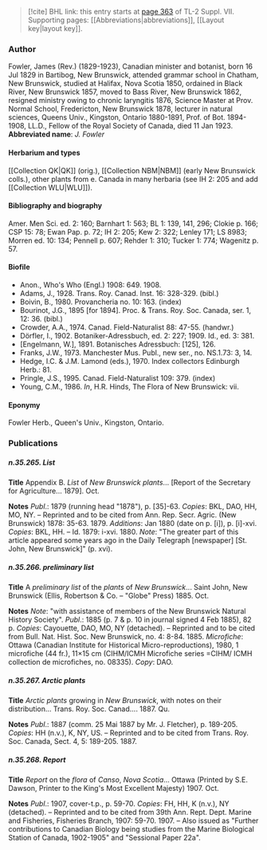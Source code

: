 > [!cite] BHL link: this entry starts at [page 363](https://www.biodiversitylibrary.org/page/33259867) of TL-2 Suppl. VII.
> Supporting pages: [[Abbreviations|abbreviations]], [[Layout key|layout key]].

### Author

Fowler, James (Rev.) (1829-1923), Canadian minister and botanist, born 16 Jul 1829 in Bartibog, New Brunswick, attended grammar school in Chatham, New Brunswick, studied at Halifax, Nova Scotia 1850, ordained in Black River, New Brunswick 1857, moved to Bass River, New Brunswick 1862, resigned ministry owing to chronic laryngitis 1876, Science Master at Prov. Normal School, Fredericton, New Brunswick 1878, lecturer in natural sciences, Queens Univ., Kingston, Ontario 1880-1891, Prof. of Bot. 1894-1908, LL.D., Fellow of the Royal Society of Canada, died 11 Jan 1923. 
**Abbreviated name**: *J. Fowler*

#### Herbarium and types

[[Collection QK|QK]] (orig.), [[Collection NBM|NBM]] (early New Brunswick colls.), other plants from e. Canada in many herbaria (see IH 2: 205 and add [[Collection WLU|WLU]]).

#### Bibliography and biography

Amer. Men Sci. ed. 2: 160; Barnhart 1: 563; BL 1: 139, 141, 296; Clokie p. 166; CSP 15: 78; Ewan Pap. p. 72; IH 2: 205; Kew 2: 322; Lenley 171; LS 8983; Morren ed. 10: 134; Pennell p. 607; Rehder 1: 310; Tucker 1: 774; Wagenitz p. 57.

#### Biofile

- Anon., Who's Who (Engl.) 1908: 649. 1908.
- Adams, J., 1928. Trans. Roy. Canad. Inst. 16: 328-329. (bibl.)
- Boivin, B., 1980. Provancheria no. 10: 163. (index)
- Bourinot, J.G., 1895 \[for 1894\]. Proc. & Trans. Roy. Soc. Canada, ser. 1, 12: 36. (bibl.)
- Crowder, A.A., 1974. Canad. Field-Naturalist 88: 47-55. (handwr.)
- Dörfler, I., 1902. Botaniker-Adressbuch, ed. 2: 227; 1909. Id., ed. 3: 381.
- \[Engelmann, W.\], 1891. Botanisches Adressbuch: \[125\], 126.
- Franks, J.W., 1973. Manchester Mus. Publ., new ser., no. NS.1.73: 3, 14.
- Hedge, I.C. & J.M. Lamond (eds.), 1970. Index collectors Edinburgh Herb.: 81.
- Pringle, J.S., 1995. Canad. Field-Naturalist 109: 379. (index)
- Young, C.M., 1986. *In*, H.R. Hinds, The Flora of New Brunswick: vii.

#### Eponymy

Fowler Herb., Queen's Univ., Kingston, Ontario.

### Publications

##### n.35.265. List

**Title**
Appendix B. *List* of *New Brunswick plants*... \[Report of the Secretary for Agriculture... 1879\]. Oct.

**Notes**
*Publ*.: 1879 (running head "1878"), p. \[35\]-63. *Copies*: BKL, DAO, HH, MO, NY. – Reprinted and to be cited from Ann. Rep. Secr. Agric. (New Brunswick) 1878: 35-63. 1879.
*Additions*: Jan 1880 (date on p. \[i\]), p. \[i\]-xvi. *Copies*: BKL, HH. – Id. 1879: i-xvi. 1880.
*Note*: "The greater part of this article appeared some years ago in the Daily Telegraph \[newspaper\] \[St. John, New Brunswick\]" (p. xvi).

##### n.35.266. preliminary list

**Title**
A *preliminary list* of the *plants* of *New Brunswick*... Saint John, New Brunswick (Ellis, Robertson & Co. – "Globe" Press) 1885. Oct.

**Notes**
*Note*: "with assistance of members of the New Brunswick Natural History Society".
*Publ*.: 1885 (p. 7 & p. 10 in journal signed 4 Feb 1885), 82 p. *Copies*: Cayouette, DAO, MO, NY (detached). – Reprinted and to be cited from Bull. Nat. Hist. Soc. New Brunswick, no. 4: 8-84. 1885. *Microfiche*: Ottawa (Canadian Institute for Historical Micro-reproductions), 1980, 1 microfiche (44 fr.), 11×15 cm (CIHM/ICMH Microfiche series =CIHM/ ICMH collection de microfiches, no. 08335). *Copy*: DAO.

##### n.35.267. Arctic plants

**Title**
*Arctic plants* growing in *New Brunswick*, with notes on their distribution... Trans. Roy. Soc. Canad.... 1887. Qu.

**Notes**
*Publ*.: 1887 (comm. 25 Mai 1887 by Mr. J. Fletcher), p. 189-205. *Copies*: HH (n.v.), K, NY, US. – Reprinted and to be cited from Trans. Roy. Soc. Canada, Sect. 4, 5: 189-205. 1887.

##### n.35.268. Report

**Title**
*Report* on the *flora* of *Canso*, *Nova Scotia*... Ottawa (Printed by S.E. Dawson, Printer to the King's Most Excellent Majesty) 1907. Oct.

**Notes**
*Publ*.: 1907, cover-t.p., p. 59-70. *Copies*: FH, HH, K (n.v.), NY (detached). – Reprinted and to be cited from 39th Ann. Rept. Dept. Marine and Fisheries, Fisheries Branch, 1907: 59-70. 1907. – Also issued as "Further contributions to Canadian Biology being studies from the Marine Biological Station of Canada, 1902-1905" and "Sessional Paper 22a".

